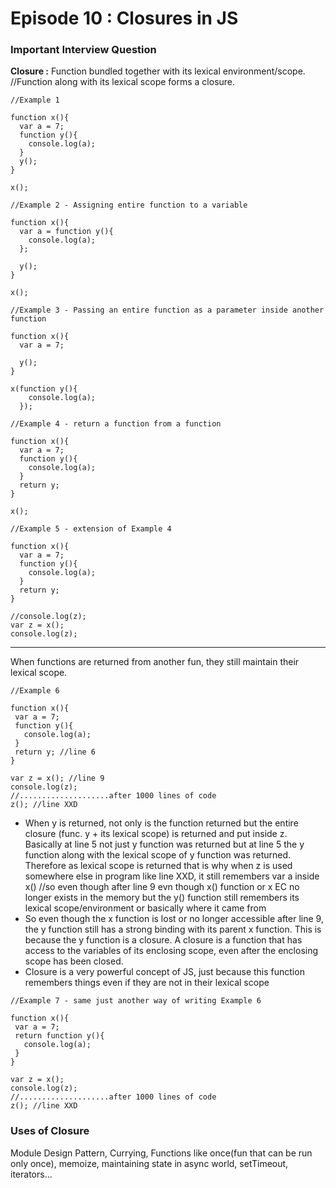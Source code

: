 # Episode 10 : Closures in JS

### Important Interview Question

**Closure :** Function bundled together with its lexical environment/scope. //Function along with its lexical scope forms a closure.

```
//Example 1

function x(){
  var a = 7;
  function y(){
    console.log(a);
  }
  y();
}

x();
```
```
//Example 2 - Assigning entire function to a variable

function x(){
  var a = function y(){
    console.log(a);
  };
  
  y();
}

x();
```
```
//Example 3 - Passing an entire function as a parameter inside another function

function x(){
  var a = 7;
  
  y();
}

x(function y(){
    console.log(a);
  });
```
```
//Example 4 - return a function from a function

function x(){
  var a = 7;
  function y(){
    console.log(a);
  }
  return y;
}

x();
```
```
//Example 5 - extension of Example 4

function x(){
  var a = 7;
  function y(){
    console.log(a);
  }
  return y;
}

//console.log(z);
var z = x();
console.log(z);
```
-----------------------
When functions are returned from another fun, they still maintain their lexical
scope.
 ```
 //Example 6
 
function x(){
  var a = 7;
  function y(){
    console.log(a);
  }
  return y; //line 6
}

var z = x(); //line 9
console.log(z);
//....................after 1000 lines of code
z(); //line XXD
```
- When y is returned, not only is the function returned but the entire closure (func. y + its lexical scope) is returned and put inside z. Basically at line 5 not just y function was returned but at line 5 the y function along with the lexical scope of y function was returned. Therefore as lexical scope is returned that is why when z is used somewhere else in program like line XXD, it still remembers var a inside x() //so even though after line 9 evn though x() function or x EC no longer exists in the memory but the y() function still remembers its lexical scope/environment or basically where it came from 
- So even though the x function is lost or no longer accessible after line 9, the y function still has a strong binding with its parent x function. This is because the y function is a closure. A closure is a function that has access to the variables of its enclosing scope, even after the enclosing scope has been closed.
- Closure is a very powerful concept of JS, just because this function remembers things even if they are not in their lexical scope

 ```
 //Example 7 - same just another way of writing Example 6
 
function x(){
  var a = 7;
  return function y(){
    console.log(a);
  }
}

var z = x(); 
console.log(z);
//....................after 1000 lines of code
z(); //line XXD
```
### Uses of Closure

Module Design Pattern, Currying, Functions like once(fun that can be run only
once), memoize, maintaining state in async world, setTimeout, iterators...

